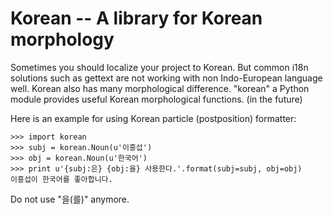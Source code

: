 Korean -- A library for Korean morphology
=========================================

Sometimes you should localize your project to Korean. But common i18n solutions
such as gettext are not working with non Indo-European language well. Korean
also has many morphological difference. "korean" a Python module provides
useful Korean morphological functions. (in the future)

Here is an example for using Korean particle (postposition) formatter:

    >>> import korean
    >>> subj = korean.Noun(u'이흥섭')
    >>> obj = korean.Noun(u'한국어')
    >>> print u'{subj:은} {obj:을} 사용한다.'.format(subj=subj, obj=obj)
    이흥섭이 한국어를 좋아합니다.

Do not use "을(를)" anymore.
